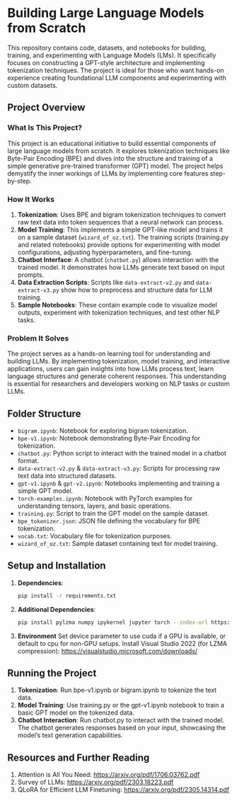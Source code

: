 # Building Large Language Models from Scratch

This repository contains code, datasets, and notebooks for building, training, and experimenting with Language Models (LMs). It specifically focuses on constructing a GPT-style architecture and implementing tokenization techniques. The project is ideal for those who want hands-on experience creating foundational LLM components and experimenting with custom datasets.

## Project Overview

### What Is This Project?

This project is an educational initiative to build essential components of large language models from scratch. It explores tokenization techniques like Byte-Pair Encoding (BPE) and dives into the structure and training of a simple generative pre-trained transformer (GPT) model. The project helps demystify the inner workings of LLMs by implementing core features step-by-step.

### How It Works

1. **Tokenization**: Uses BPE and bigram tokenization techniques to convert raw text data into token sequences that a neural network can process.
2. **Model Training**: This implements a simple GPT-like model and trains it on a sample dataset (`wizard_of_oz.txt`). The training scripts (training.py and related notebooks) provide options for experimenting with model configurations, adjusting hyperparameters, and fine-tuning.
3. **Chatbot Interface**: A chatbot (`chatbot.py`) allows interaction with the trained model. It demonstrates how LLMs generate text based on input prompts.
4. **Data Extraction Scripts**: Scripts like `data-extract-v2.py` and `data-extract-v3.py` show how to preprocess and structure data for LLM training.
5. **Sample Notebooks**: These contain example code to visualize model outputs, experiment with tokenization techniques, and test other NLP tasks.

### Problem It Solves

The project serves as a hands-on learning tool for understanding and building LLMs. By implementing tokenization, model training, and interactive applications, users can gain insights into how LLMs process text, learn language structures and generate coherent responses. This understanding is essential for researchers and developers working on NLP tasks or custom LLMs.

## Folder Structure

- `bigram.ipynb`: Notebook for exploring bigram tokenization.
- `bpe-v1.ipynb`: Notebook demonstrating Byte-Pair Encoding for tokenization.
- `chatbot.py`: Python script to interact with the trained model in a chatbot format.
- `data-extract-v2.py` & `data-extract-v3.py`: Scripts for processing raw text data into structured datasets.
- `gpt-v1.ipynb` & `gpt-v2.ipynb`: Notebooks implementing and training a simple GPT model.
- `torch-examples.ipynb`: Notebook with PyTorch examples for understanding tensors, layers, and basic operations.
- `training.py`: Script to train the GPT model on the sample dataset.
- `bpe_tokenizer.json`: JSON file defining the vocabulary for BPE tokenization.
- `vocab.txt`: Vocabulary file for tokenization purposes.
- `wizard_of_oz.txt`: Sample dataset containing text for model training.

## Setup and Installation

1. **Dependencies**:
   ```bash
   pip install -r requirements.txt
2. **Additional Dependencies**:
   ```bash
   pip install pylzma numpy ipykernel jupyter torch --index-url https://download.pytorch.org/whl/cu118
3. **Environment**
   Set device parameter to use cuda if a GPU is available, or default to cpu for non-GPU setups.
   Install Visual Studio 2022 (for LZMA compression): https://visualstudio.microsoft.com/downloads/

## Running the Project
1. **Tokenization**:
    Run bpe-v1.ipynb or bigram.ipynb to tokenize the text data.
2. **Model Training**:
    Use training.py or the gpt-v1.ipynb notebook to train a basic GPT model on the tokenized data.
3. **Chatbot Interaction**:
   Run chatbot.py to interact with the trained model. The chatbot generates responses based on your input, showcasing the model’s text generation capabilities.

## Resources and Further Reading
1. Attention is All You Need: https://arxiv.org/pdf/1706.03762.pdf
2. Survey of LLMs: https://arxiv.org/pdf/2303.18223.pdf
3. QLoRA for Efficient LLM Finetuning: https://arxiv.org/pdf/2305.14314.pdf




